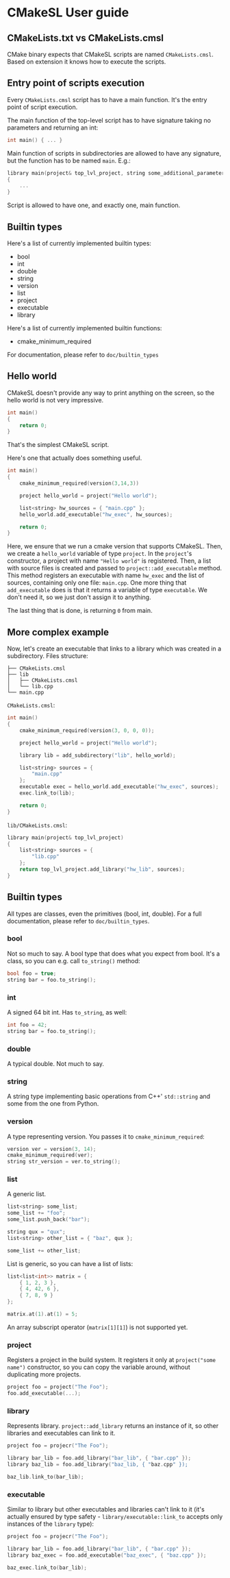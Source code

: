 # CMakeSL User guide

## CMakeLists.txt vs CMakeLists.cmsl
CMake binary expects that CMakeSL scripts are named `CMakeLists.cmsl`. Based on extension it knows how to execute the scripts.

## Entry point of scripts execution
Every `CMakeLists.cmsl` script has to have a main function. It's the entry point of script execution.

The main function of the top-level script has to have signature taking no parameters and returning an int:
```cpp
int main() { ... }
```

Main function of scripts in subdirectories are allowed to have any signature, but the function has to be named `main`. E.g.:
```cpp
library main(project& top_lvl_project, string some_additional_parameter)
{
    ...
}
```

Script is allowed to have one, and exactly one, main function.

## Builtin types
Here's a list of currently implemented builtin types:
* bool
* int
* double
* string
* version
* list<T>
* project
* executable
* library

Here's a list of currently implemented builtin functions:
* cmake_minimum_required

For documentation, please refer to `doc/builtin_types`


## Hello world
CMakeSL doesn't provide any way to print anything on the screen, so the hello world is not very impressive.
```cpp
int main()
{
    return 0;
}
```

That's the simplest CMakeSL script.

Here's one that actually does something useful.
```cpp
int main()
{
    cmake_minimum_required(version(3,14,3))

    project hello_world = project("Hello world");

    list<string> hw_sources = { "main.cpp" };
    hello_world.add_executable("hw_exec", hw_sources);

    return 0;
}
```

Here, we ensure that we run a cmake version that supports CMakeSL.
Then, we create a `hello_world` variable of type `project`. In the `project`'s constructor,
a project with name `"Hello world"` is registered.
Then, a list with source files is created and passed to `project::add_executable` method.
This method registers an executable with name `hw_exec` and the list of sources, containing only one file: `main.cpp`.
One more thing that `add_executable` does is that it returns a variable of type `executable`.
We don't need it, so we just don't assign it to anything.

The last thing that is done, is returning `0` from main.

## More complex example
Now, let's create an executable that links to a library which was created in a subdirectory.
Files structure:
```
├── CMakeLists.cmsl
├── lib
│   ├── CMakeLists.cmsl
│   └── lib.cpp
└── main.cpp
```

`CMakeLists.cmsl`:
```cpp
int main()
{
    cmake_minimum_required(version(3, 0, 0, 0));

    project hello_world = project("Hello world");

    library lib = add_subdirectory("lib", hello_world);

    list<string> sources = {
        "main.cpp"
    };
    executable exec = hello_world.add_executable("hw_exec", sources);
    exec.link_to(lib);

    return 0;
}
```

`lib/CMakeLists.cmsl`:
```cpp
library main(project& top_lvl_project)
{
    list<string> sources = {
        "lib.cpp"
    };
    return top_lvl_project.add_library("hw_lib", sources);
}

```

## Builtin types
All types are classes, even the primitives (bool, int, double).
For a full documentation, please refer to `doc/builtin_types`.

### bool
Not so much to say. A bool type that does what you expect from bool.
It's a class, so you can e.g. call `to_string()` method:
```cpp
bool foo = true;
string bar = foo.to_string();
```

### int
A signed 64 bit int. Has `to_string`, as well:
```cpp
int foo = 42;
string bar = foo.to_string();
```

### double
A typical double. Not much to say.

### string
A string type implementing basic operations from C++' `std::string` and some from the one from Python.

### version
A type representing version. You passes it to `cmake_minimum_required`:
```cpp
version ver = version(3, 14);
cmake_minimum_required(ver);
string str_version = ver.to_string();
```

### list
A generic list.
```cpp
list<string> some_list;
some_list += "foo";
some_list.push_back("bar");

string qux = "qux";
list<string> other_list = { "baz", qux };

some_list += other_list;
```

List is generic, so you can have a list of lists:
```cpp
list<list<int>> matrix = {
    { 1, 2, 3 },
    { 4, 42, 6 },
    { 7, 8, 9 }
};

matrix.at(1).at(1) = 5;
```

An array subscript operator (`matrix[1][1]`) is not supported yet.

### project
Registers a project in the build system. It registers it only at `project("some name")` constructor, so you can copy the variable around, without duplicating more projects.
```cpp
project foo = project("The Foo");
foo.add_executable(...);
```

### library
Represents library. `project::add_library` returns an instance of it, so other libraries and executables can link to it.
```cpp
project foo = projecr("The Foo");

library bar_lib = foo.add_library("bar_lib", { "bar.cpp" });
library baz_lib = foo.add_library("baz_lib, { "baz.cpp" });

baz_lib.link_to(bar_lib);
```

### executable
Similar to library but other executables and libraries can't link to it (it's actually ensured by type safety - `library/executable::link_to` accepts only instances of the `library` type):
```cpp
project foo = projecr("The Foo");

library bar_lib = foo.add_library("bar_lib", { "bar.cpp" });
library baz_exec = foo.add_executable("baz_exec", { "baz.cpp" });

baz_exec.link_to(bar_lib);
```


